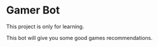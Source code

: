 # Gamer Bot

This project is only for learning.

This bot will give you some good games recommendations.